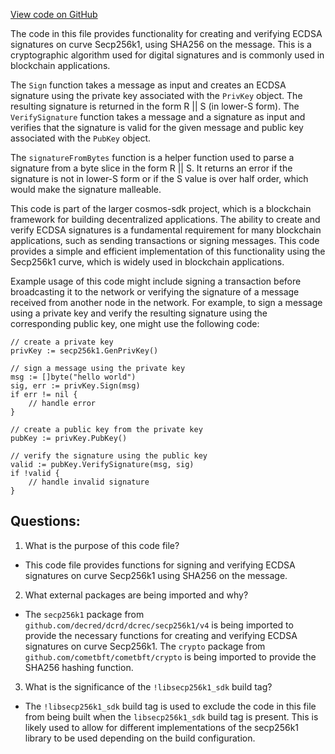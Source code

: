 [View code on GitHub](https://github.com/cosmos/cosmos-sdk.git/crypto/keys/secp256k1/secp256k1_nocgo.go)

The code in this file provides functionality for creating and verifying ECDSA signatures on curve Secp256k1, using SHA256 on the message. This is a cryptographic algorithm used for digital signatures and is commonly used in blockchain applications. 

The `Sign` function takes a message as input and creates an ECDSA signature using the private key associated with the `PrivKey` object. The resulting signature is returned in the form R || S (in lower-S form). The `VerifySignature` function takes a message and a signature as input and verifies that the signature is valid for the given message and public key associated with the `PubKey` object. 

The `signatureFromBytes` function is a helper function used to parse a signature from a byte slice in the form R || S. It returns an error if the signature is not in lower-S form or if the S value is over half order, which would make the signature malleable. 

This code is part of the larger cosmos-sdk project, which is a blockchain framework for building decentralized applications. The ability to create and verify ECDSA signatures is a fundamental requirement for many blockchain applications, such as sending transactions or signing messages. This code provides a simple and efficient implementation of this functionality using the Secp256k1 curve, which is widely used in blockchain applications. 

Example usage of this code might include signing a transaction before broadcasting it to the network or verifying the signature of a message received from another node in the network. For example, to sign a message using a private key and verify the resulting signature using the corresponding public key, one might use the following code:

```
// create a private key
privKey := secp256k1.GenPrivKey()

// sign a message using the private key
msg := []byte("hello world")
sig, err := privKey.Sign(msg)
if err != nil {
    // handle error
}

// create a public key from the private key
pubKey := privKey.PubKey()

// verify the signature using the public key
valid := pubKey.VerifySignature(msg, sig)
if !valid {
    // handle invalid signature
}
```
## Questions: 
 1. What is the purpose of this code file?
- This code file provides functions for signing and verifying ECDSA signatures on curve Secp256k1 using SHA256 on the message.

2. What external packages are being imported and why?
- The `secp256k1` package from `github.com/decred/dcrd/dcrec/secp256k1/v4` is being imported to provide the necessary functions for creating and verifying ECDSA signatures on curve Secp256k1. The `crypto` package from `github.com/cometbft/cometbft/crypto` is being imported to provide the SHA256 hashing function.

3. What is the significance of the `!libsecp256k1_sdk` build tag?
- The `!libsecp256k1_sdk` build tag is used to exclude the code in this file from being built when the `libsecp256k1_sdk` build tag is present. This is likely used to allow for different implementations of the secp256k1 library to be used depending on the build configuration.